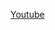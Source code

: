[Youtube](https://htmlpreview.github.io/?https://github.com/sana-dev/youtubeclone/blob/main/index.html)
